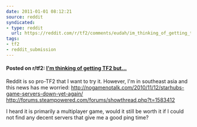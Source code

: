 ```yaml
---
date: 2011-01-01 08:12:21
source: reddit
syndicated:
- type: reddit
  url: https://reddit.com/r/tf2/comments/eudah/im_thinking_of_getting_tf2_but/
tags:
- tf2
- reddit_submission
---
```


#### Posted on r/tf2: [I'm thinking of getting TF2 but...](https://reddit.com/r/tf2/comments/eudah/im_thinking_of_getting_tf2_but/)

Reddit is so pro-TF2 that I want to try it. However, I'm in southeast asia and this news has me worried:
http://nogamenotalk.com/2010/11/12/starhubs-game-servers-down-yet-again/
http://forums.steampowered.com/forums/showthread.php?t=1583412

I heard it is primarily a multiplayer game, would it still be worth it if I could not find any decent servers that give me a good ping time?